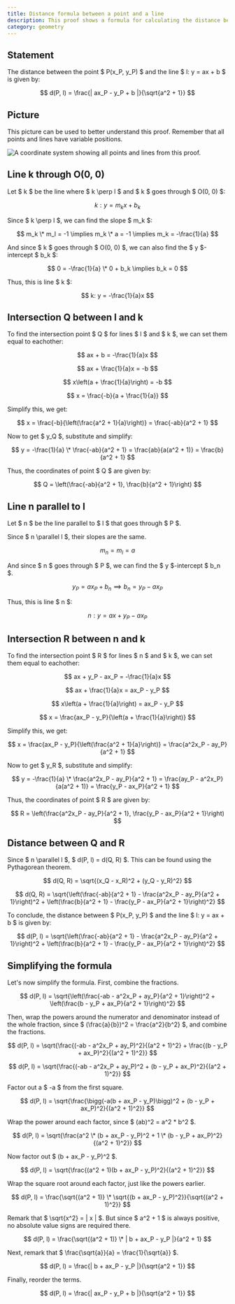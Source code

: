 ```yaml
---
title: Distance formula between a point and a line
description: This proof shows a formula for calculating the distance between a point and a line in the form of y = ax + b.
category: geometry
---
```


## Statement

The distance between the point $ P(x_P, y_P) $ and the line $ l: y = ax + b $ is given by:

$$ d(P, l) = \frac{| ax_P - y_P + b |}{\sqrt{a^2 + 1}} $$

## Picture

This picture can be used to better understand this proof. Remember that all points and lines have variable positions.

![A coordinate system showing all points and lines from this proof.](/proofs/distance-formula-point-line.png)

## Line k through O(0, 0)

Let $ k $ be the line where $ k \perp l $ and $ k $ goes through $ O(0, 0) $:

$$ k: y = m_kx + b_k $$

Since $ k \perp l $, we can find the slope $ m_k $:

$$ m_k \* m_l = -1 \implies m_k \* a = -1 \implies m_k = -\frac{1}{a} $$

And since $ k $ goes through $ O(0, 0) $, we can also find the $ y $-intercept $ b_k $:

$$ 0 = -\frac{1}{a} \* 0 + b_k \implies b_k = 0 $$

Thus, this is line $ k $:

$$ k: y = -\frac{1}{a}x $$

## Intersection Q between l and k

To find the intersection point $ Q $ for lines $ l $ and $ k $, we can set them equal to eachother:

$$ ax + b = -\frac{1}{a}x $$

$$ ax + \frac{1}{a}x = -b $$

$$ x\left(a + \frac{1}{a}\right) = -b $$

$$ x = \frac{-b}{a + \frac{1}{a}} $$

Simplify this, we get:

$$ x = \frac{-b}{\left(\frac{a^2 + 1}{a}\right)} = \frac{-ab}{a^2 + 1} $$

Now to get $ y_Q $, substitute and simplify:

$$ y = -\frac{1}{a} \* \frac{-ab}{a^2 + 1} = \frac{ab}{a(a^2 + 1)} = \frac{b}{a^2 + 1} $$

Thus, the coordinates of point $ Q $ are given by:

$$ Q = \left(\frac{-ab}{a^2 + 1}, \frac{b}{a^2 + 1}\right) $$

## Line n parallel to l

Let $ n $ be the line parallel to $ l $ that goes through $ P $.

Since $ n \parallel l $, their slopes are the same.

$$ m_n = m_l = a $$

And since $ n $ goes through $ P $, we can find the $ y $-intercept $ b_n $.

$$ y_P = ax_P + b_n \implies b_n = y_P - ax_P $$

Thus, this is line $ n $:

$$ n: y = ax + y_P - ax_P $$

## Intersection R between n and k

To find the intersection point $ R $ for lines $ n $ and $ k $, we can set them equal to eachother:

$$ ax + y_P - ax_P = -\frac{1}{a}x $$

$$ ax + \frac{1}{a}x = ax_P - y_P $$

$$ x\left(a + \frac{1}{a}\right) = ax_P - y_P $$

$$ x = \frac{ax_P - y_P}{\left(a + \frac{1}{a}\right)} $$

Simplify this, we get:

$$ x = \frac{ax_P - y_P}{\left(\frac{a^2 + 1}{a}\right)} = \frac{a^2x_P - ay_P}{a^2 + 1} $$

Now to get $ y_R $, substitute and simplify:

$$ y = -\frac{1}{a} \* \frac{a^2x_P - ay_P}{a^2 + 1} = \frac{ay_P - a^2x_P}{a(a^2 + 1)} = \frac{y_P - ax_P}{a^2 + 1} $$

Thus, the coordinates of point $ R $ are given by:

$$ R = \left(\frac{a^2x_P - ay_P}{a^2 + 1}, \frac{y_P - ax_P}{a^2 + 1}\right) $$

## Distance between Q and R

Since $ n \parallel l $, $ d(P, l) = d(Q, R) $. This can be found using the Pythagorean theorem.

$$ d(Q, R) = \sqrt{(x_Q - x_R)^2 + (y_Q - y_R)^2} $$

$$ d(Q, R) = \sqrt{\left(\frac{-ab}{a^2 + 1} - \frac{a^2x_P - ay_P}{a^2 + 1}\right)^2 + \left(\frac{b}{a^2 + 1} - \frac{y_P - ax_P}{a^2 + 1}\right)^2} $$

To conclude, the distance between $ P(x_P, y_P) $ and the line $ l: y = ax + b $ is given by:

$$ d(P, l) = \sqrt{\left(\frac{-ab}{a^2 + 1} - \frac{a^2x_P - ay_P}{a^2 + 1}\right)^2 + \left(\frac{b}{a^2 + 1} - \frac{y_P - ax_P}{a^2 + 1}\right)^2} $$

## Simplifying the formula

Let's now simplify the formula. First, combine the fractions.

$$ d(P, l) = \sqrt{\left(\frac{-ab - a^2x_P + ay_P}{a^2 + 1}\right)^2 + \left(\frac{b - y_P + ax_P}{a^2 + 1}\right)^2} $$

Then, wrap the powers around the numerator and denominator instead of the whole fraction, since $ (\frac{a}{b})^2 = \frac{a^2}{b^2} $, and combine the fractions.

$$ d(P, l) = \sqrt{\frac{(-ab - a^2x_P + ay_P)^2}{(a^2 + 1)^2} + \frac{(b - y_P + ax_P)^2}{(a^2 + 1)^2}} $$

$$ d(P, l) = \sqrt{\frac{(-ab - a^2x_P + ay_P)^2 + (b - y_P + ax_P)^2}{(a^2 + 1)^2}} $$

Factor out a $ -a $ from the first square.

$$ d(P, l) = \sqrt{\frac{\bigg(-a(b + ax_P - y_P)\bigg)^2 + (b - y_P + ax_P)^2}{(a^2 + 1)^2}} $$

Wrap the power around each factor, since $ (ab)^2 = a^2 \* b^2 $.

$$ d(P, l) = \sqrt{\frac{a^2 \* (b + ax_P - y_P)^2 + 1 \* (b - y_P + ax_P)^2}{(a^2 + 1)^2}} $$

Now factor out $ (b + ax_P - y_P)^2 $.

$$ d(P, l) = \sqrt{\frac{(a^2 + 1)(b + ax_P - y_P)^2}{(a^2 + 1)^2}} $$

Wrap the square root around each factor, just like the powers earlier.

$$ d(P, l) = \frac{\sqrt{(a^2 + 1)} \* \sqrt{(b + ax_P - y_P)^2}}{\sqrt{(a^2 + 1)^2}} $$

Remark that $ \sqrt{x^2} = | x | $. But since $ a^2 + 1 $ is always positive, no absolute value signs are required there.

$$ d(P, l) = \frac{\sqrt{(a^2 + 1)} \* | b + ax_P - y_P |}{a^2 + 1} $$

Next, remark that $ \frac{\sqrt{a}}{a} = \frac{1}{\sqrt{a}} $.

$$ d(P, l) = \frac{| b + ax_P - y_P |}{\sqrt{a^2 + 1}} $$

Finally, reorder the terms.

$$ d(P, l) = \frac{| ax_P - y_P + b |}{\sqrt{a^2 + 1}} $$

